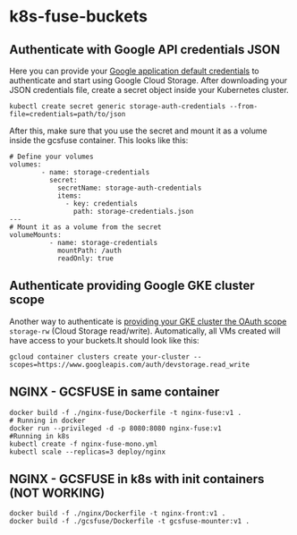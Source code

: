 # k8s-fuse-buckets

## Authenticate with Google API credentials JSON

Here you can provide your [Google application default credentials] to authenticate and start using Google Cloud Storage.
After downloading your JSON credentials file, create a secret object inside your Kubernetes cluster.

[Google application default credentials]:https://developers.google.com/identity/protocols/application-default-credentials#howtheywork

```
kubectl create secret generic storage-auth-credentials --from-file=credentials=path/to/json
```
After this, make sure that you use the secret and mount it as a volume inside the gcsfuse container. This looks like this:
```
# Define your volumes 
volumes:
        - name: storage-credentials
          secret:
            secretName: storage-auth-credentials
            items:
              - key: credentials
                path: storage-credentials.json
---
# Mount it as a volume from the secret
volumeMounts:
          - name: storage-credentials
            mountPath: /auth
            readOnly: true
```

## Authenticate providing Google GKE cluster scope
Another way to authenticate is [providing your GKE cluster the OAuth scope] ``storage-rw`` (Cloud Storage read/write). Automatically, all VMs created will have access to your buckets.It should look like this:
```
gcloud container clusters create your-cluster --scopes=https://www.googleapis.com/auth/devstorage.read_write
```
[providing your GKE cluster the OAuth scope]:https://cloud.google.com/sdk/gcloud/reference/container/clusters/create

## NGINX - GCSFUSE in same container
```
docker build -f ./nginx-fuse/Dockerfile -t nginx-fuse:v1 .
# Running in docker
docker run --privileged -d -p 8080:8080 nginx-fuse:v1
#Running in k8s
kubectl create -f nginx-fuse-mono.yml
kubectl scale --replicas=3 deploy/nginx 
```

## NGINX - GCSFUSE in k8s with init containers (NOT WORKING)
```
docker build -f ./nginx/Dockerfile -t nginx-front:v1 .
docker build -f ./gcsfuse/Dockerfile -t gcsfuse-mounter:v1 .

```